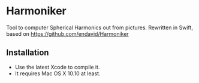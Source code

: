 Harmoniker
============

Tool to computer Spherical Harmonics out from pictures.
Rewritten in Swift, based on https://github.com/endavid/Harmoniker


Installation
-------------
* Use the latest Xcode to compile it.
* It requires Mac OS X 10.10 at least.

